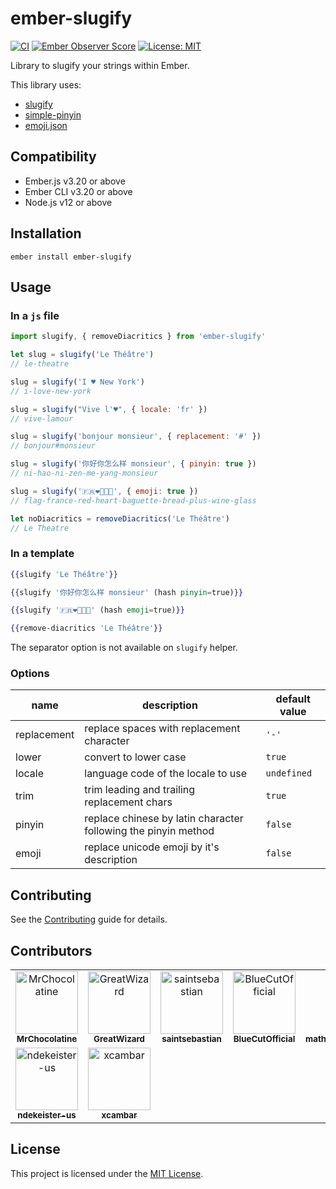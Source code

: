 # ember-slugify

[![CI](https://github.com/DazzlingFugu/ember-slugify/actions/workflows/ci.yml/badge.svg)](https://github.com/DazzlingFugu/ember-slugify/actions/workflows/ci.yml) [![Ember Observer Score](https://emberobserver.com/badges/ember-slugify.svg)](https://emberobserver.com/addons/ember-slugify) [![License: MIT](https://img.shields.io/badge/License-MIT-yellow.svg)](https://opensource.org/licenses/MIT)

Library to slugify your strings within Ember.

This library uses:

- [slugify](https://github.com/simov/slugify)
- [simple-pinyin](https://github.com/xuqingkuang/simple-pinyin)
- [emoji.json](https://github.com/amio/emoji.json)

## Compatibility

- Ember.js v3.20 or above
- Ember CLI v3.20 or above
- Node.js v12 or above

## Installation

```
ember install ember-slugify
```

## Usage

### In a `js` file

```js
import slugify, { removeDiacritics } from 'ember-slugify'

let slug = slugify('Le Théâtre')
// le-theatre

slug = slugify('I ♥ New York')
// i-love-new-york

slug = slugify("Vive l'♥", { locale: 'fr' })
// vive-lamour

slug = slugify('bonjour monsieur', { replacement: '#' })
// bonjour#monsieur

slug = slugify('你好你怎么样 monsieur', { pinyin: true })
// ni-hao-ni-zen-me-yang-monsieur

slug = slugify('🇫🇷❤️🥖➕🍷', { emoji: true })
// flag-france-red-heart-baguette-bread-plus-wine-glass

let noDiacritics = removeDiacritics('Le Théâtre')
// Le Theatre
```

### In a template

```hbs
{{slugify 'Le Théâtre'}}

{{slugify '你好你怎么样 monsieur' (hash pinyin=true)}}

{{slugify '🇫🇷❤️🥖➕🍷' (hash emoji=true)}}

{{remove-diacritics 'Le Théâtre'}}
```

The separator option is not available on `slugify` helper.

### Options

| name        | description                                                    | default value |
| ----------- | -------------------------------------------------------------- | ------------- |
| replacement | replace spaces with replacement character                      | `'-'`         |
| lower       | convert to lower case                                          | `true`        |
| locale      | language code of the locale to use                             | `undefined`   |
| trim        | trim leading and trailing replacement chars                    | `true`        |
| pinyin      | replace chinese by latin character following the pinyin method | `false`       |
| emoji       | replace unicode emoji by it's description                      | `false`       |

## Contributing

See the [Contributing](CONTRIBUTING.md) guide for details.

## Contributors

<!-- readme: contributors,ember-tomster/- -start -->
<table>
<tr>
    <td align="center">
        <a href="https://github.com/MrChocolatine">
            <img src="https://avatars.githubusercontent.com/u/47531779?v=4" width="100;" alt="MrChocolatine"/>
            <br />
            <sub><b>MrChocolatine</b></sub>
        </a>
    </td>
    <td align="center">
        <a href="https://github.com/GreatWizard">
            <img src="https://avatars.githubusercontent.com/u/1322081?v=4" width="100;" alt="GreatWizard"/>
            <br />
            <sub><b>GreatWizard</b></sub>
        </a>
    </td>
    <td align="center">
        <a href="https://github.com/saintsebastian">
            <img src="https://avatars.githubusercontent.com/u/8288415?v=4" width="100;" alt="saintsebastian"/>
            <br />
            <sub><b>saintsebastian</b></sub>
        </a>
    </td>
    <td align="center">
        <a href="https://github.com/BlueCutOfficial">
            <img src="https://avatars.githubusercontent.com/u/22059380?v=4" width="100;" alt="BlueCutOfficial"/>
            <br />
            <sub><b>BlueCutOfficial</b></sub>
        </a>
    </td>
    <td align="center">
        <a href="https://github.com/mathieupoteriepeopledoc">
            <img src="https://avatars.githubusercontent.com/u/40787872?v=4" width="100;" alt="mathieupoteriepeopledoc"/>
            <br />
            <sub><b>mathieupoteriepeopledoc</b></sub>
        </a>
    </td>
    <td align="center">
        <a href="https://github.com/romgere">
            <img src="https://avatars.githubusercontent.com/u/13900970?v=4" width="100;" alt="romgere"/>
            <br />
            <sub><b>romgere</b></sub>
        </a>
    </td></tr>
<tr>
    <td align="center">
        <a href="https://github.com/ndekeister-us">
            <img src="https://avatars.githubusercontent.com/u/56396753?v=4" width="100;" alt="ndekeister-us"/>
            <br />
            <sub><b>ndekeister-us</b></sub>
        </a>
    </td>
    <td align="center">
        <a href="https://github.com/xcambar">
            <img src="https://avatars.githubusercontent.com/u/657654?v=4" width="100;" alt="xcambar"/>
            <br />
            <sub><b>xcambar</b></sub>
        </a>
    </td></tr>
</table>
<!-- readme: contributors,ember-tomster/- -end -->

## License

This project is licensed under the [MIT License](LICENSE.md).
